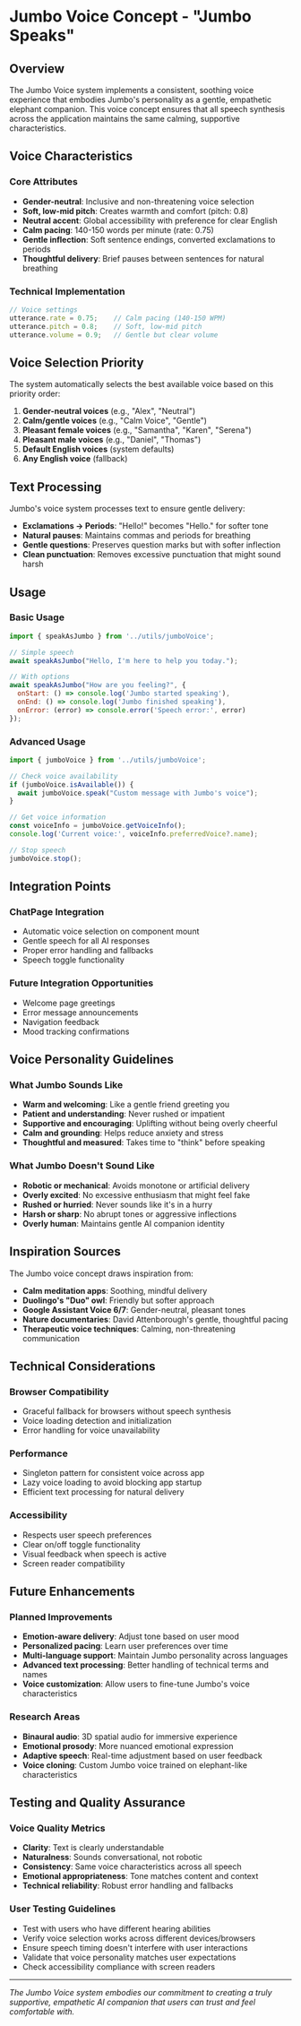 # Jumbo Voice Concept - "Jumbo Speaks"

## Overview

The Jumbo Voice system implements a consistent, soothing voice experience that embodies Jumbo's personality as a gentle, empathetic elephant companion. This voice concept ensures that all speech synthesis across the application maintains the same calming, supportive characteristics.

## Voice Characteristics

### Core Attributes
- **Gender-neutral**: Inclusive and non-threatening voice selection
- **Soft, low-mid pitch**: Creates warmth and comfort (pitch: 0.8)
- **Neutral accent**: Global accessibility with preference for clear English
- **Calm pacing**: 140-150 words per minute (rate: 0.75)
- **Gentle inflection**: Soft sentence endings, converted exclamations to periods
- **Thoughtful delivery**: Brief pauses between sentences for natural breathing

### Technical Implementation
```javascript
// Voice settings
utterance.rate = 0.75;    // Calm pacing (140-150 WPM)
utterance.pitch = 0.8;    // Soft, low-mid pitch
utterance.volume = 0.9;   // Gentle but clear volume
```

## Voice Selection Priority

The system automatically selects the best available voice based on this priority order:

1. **Gender-neutral voices** (e.g., "Alex", "Neutral")
2. **Calm/gentle voices** (e.g., "Calm Voice", "Gentle")
3. **Pleasant female voices** (e.g., "Samantha", "Karen", "Serena")
4. **Pleasant male voices** (e.g., "Daniel", "Thomas")
5. **Default English voices** (system defaults)
6. **Any English voice** (fallback)

## Text Processing

Jumbo's voice system processes text to ensure gentle delivery:

- **Exclamations → Periods**: "Hello!" becomes "Hello." for softer tone
- **Natural pauses**: Maintains commas and periods for breathing
- **Gentle questions**: Preserves question marks but with softer inflection
- **Clean punctuation**: Removes excessive punctuation that might sound harsh

## Usage

### Basic Usage
```javascript
import { speakAsJumbo } from '../utils/jumboVoice';

// Simple speech
await speakAsJumbo("Hello, I'm here to help you today.");

// With options
await speakAsJumbo("How are you feeling?", {
  onStart: () => console.log('Jumbo started speaking'),
  onEnd: () => console.log('Jumbo finished speaking'),
  onError: (error) => console.error('Speech error:', error)
});
```

### Advanced Usage
```javascript
import { jumboVoice } from '../utils/jumboVoice';

// Check voice availability
if (jumboVoice.isAvailable()) {
  await jumboVoice.speak("Custom message with Jumbo's voice");
}

// Get voice information
const voiceInfo = jumboVoice.getVoiceInfo();
console.log('Current voice:', voiceInfo.preferredVoice?.name);

// Stop speech
jumboVoice.stop();
```

## Integration Points

### ChatPage Integration
- Automatic voice selection on component mount
- Gentle speech for all AI responses
- Proper error handling and fallbacks
- Speech toggle functionality

### Future Integration Opportunities
- Welcome page greetings
- Error message announcements
- Navigation feedback
- Mood tracking confirmations

## Voice Personality Guidelines

### What Jumbo Sounds Like
- **Warm and welcoming**: Like a gentle friend greeting you
- **Patient and understanding**: Never rushed or impatient
- **Supportive and encouraging**: Uplifting without being overly cheerful
- **Calm and grounding**: Helps reduce anxiety and stress
- **Thoughtful and measured**: Takes time to "think" before speaking

### What Jumbo Doesn't Sound Like
- **Robotic or mechanical**: Avoids monotone or artificial delivery
- **Overly excited**: No excessive enthusiasm that might feel fake
- **Rushed or hurried**: Never sounds like it's in a hurry
- **Harsh or sharp**: No abrupt tones or aggressive inflections
- **Overly human**: Maintains gentle AI companion identity

## Inspiration Sources

The Jumbo voice concept draws inspiration from:

- **Calm meditation apps**: Soothing, mindful delivery
- **Duolingo's "Duo" owl**: Friendly but softer approach
- **Google Assistant Voice 6/7**: Gender-neutral, pleasant tones
- **Nature documentaries**: David Attenborough's gentle, thoughtful pacing
- **Therapeutic voice techniques**: Calming, non-threatening communication

## Technical Considerations

### Browser Compatibility
- Graceful fallback for browsers without speech synthesis
- Voice loading detection and initialization
- Error handling for voice unavailability

### Performance
- Singleton pattern for consistent voice across app
- Lazy voice loading to avoid blocking app startup
- Efficient text processing for natural delivery

### Accessibility
- Respects user speech preferences
- Clear on/off toggle functionality
- Visual feedback when speech is active
- Screen reader compatibility

## Future Enhancements

### Planned Improvements
- **Emotion-aware delivery**: Adjust tone based on user mood
- **Personalized pacing**: Learn user preferences over time
- **Multi-language support**: Maintain Jumbo personality across languages
- **Advanced text processing**: Better handling of technical terms and names
- **Voice customization**: Allow users to fine-tune Jumbo's voice characteristics

### Research Areas
- **Binaural audio**: 3D spatial audio for immersive experience
- **Emotional prosody**: More nuanced emotional expression
- **Adaptive speech**: Real-time adjustment based on user feedback
- **Voice cloning**: Custom Jumbo voice trained on elephant-like characteristics

## Testing and Quality Assurance

### Voice Quality Metrics
- **Clarity**: Text is clearly understandable
- **Naturalness**: Sounds conversational, not robotic
- **Consistency**: Same voice characteristics across all speech
- **Emotional appropriateness**: Tone matches content and context
- **Technical reliability**: Robust error handling and fallbacks

### User Testing Guidelines
- Test with users who have different hearing abilities
- Verify voice selection works across different devices/browsers
- Ensure speech timing doesn't interfere with user interactions
- Validate that voice personality matches user expectations
- Check accessibility compliance with screen readers

---

*The Jumbo Voice system embodies our commitment to creating a truly supportive, empathetic AI companion that users can trust and feel comfortable with.*